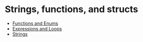 # Strings, functions, and structs

- [Functions and Enums](./01-functions-and-enums)
- [Expressions and Loops](./02-expressions-and-loops)
- [Strings](./03-strings)
